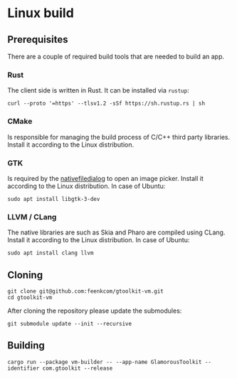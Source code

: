 # Linux build

## Prerequisites
There are a couple of required build tools that are needed to build an app.
### Rust
The client side is written in Rust. It can be installed via `rustup`:
```
curl --proto '=https' --tlsv1.2 -sSf https://sh.rustup.rs | sh
```
### CMake
Is responsible for managing the build process of C/C++ third party libraries. Install it according to the Linux distribution.

### GTK
Is required by the [nativefiledialog](https://github.com/saurvs/nfd-rs) to open an image picker. Install it according to the Linux distribution. In case of Ubuntu:
```
sudo apt install libgtk-3-dev
```

### LLVM / CLang
The native libraries are such as Skia and Pharo are compiled using CLang. Install it according to the Linux distribution. In case of Ubuntu:
```
sudo apt install clang llvm
```

## Cloning
```
git clone git@github.com:feenkcom/gtoolkit-vm.git
cd gtoolkit-vm
```

After cloning the repository please update the submodules:
```
git submodule update --init --recursive
```

## Building
```
cargo run --package vm-builder -- --app-name GlamorousToolkit --identifier com.gtoolkit --release
```